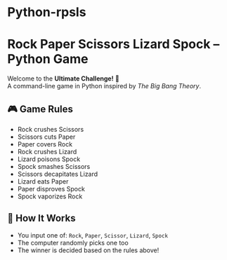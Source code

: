 # Python-rpsls
# Rock Paper Scissors Lizard Spock – Python Game

Welcome to the **Ultimate Challenge!** 🖖  
A command-line game in Python inspired by *The Big Bang Theory*.

## 🎮 Game Rules
- Rock crushes Scissors  
- Scissors cuts Paper  
- Paper covers Rock  
- Rock crushes Lizard  
- Lizard poisons Spock  
- Spock smashes Scissors  
- Scissors decapitates Lizard  
- Lizard eats Paper  
- Paper disproves Spock  
- Spock vaporizes Rock

## 🧠 How It Works
- You input one of: `Rock`, `Paper`, `Scissor`, `Lizard`, `Spock`
- The computer randomly picks one too
- The winner is decided based on the rules above!
